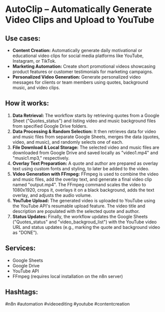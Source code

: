 # AutoClip – Automatically Generate Video Clips and Upload to YouTube

## Use cases:

- **Content Creation:** Automatically generate daily motivational or educational video clips for social media platforms like YouTube, Instagram, or TikTok.
- **Marketing Automation:** Create short promotional videos showcasing product features or customer testimonials for marketing campaigns.
- **Personalized Video Generation:** Generate personalized video messages for clients or team members using quotes, background music, and video clips.

## How it works:

1.  **Data Retrieval:** The workflow starts by retrieving quotes from a Google Sheet ("Quotes\_status") and listing video and music background files from specified Google Drive folders.
2.  **Data Processing & Random Selection:** It then retrieves data for video and music files from separate Google Sheets, merges the data (quotes, video, and music), and randomly selects one of each.
3.  **File Download & Local Storage:** The selected video and music files are downloaded from Google Drive and saved locally as "video1.mp4" and "music1.mp3," respectively.
4.  **Overlay Text Preparation:** A quote and author are prepared as overlay text using custom fonts and styling, to later be added to the video.
5.  **Video Generation with FFmpeg:** FFmpeg is used to combine the video and music files, add the overlay text, and generate a final video clip named "output.mp4". The FFmpeg command scales the video to 1080x1920, crops it, overlays it on a black background, adds the text overlay, and adjusts the audio volume.
6.  **YouTube Upload:** The generated video is uploaded to YouTube using the YouTube API's resumable upload feature. The video title and description are populated with the selected quote and author.
7.  **Status Updates:** Finally, the workflow updates the Google Sheets ("Quotes\_status" and "video\_backgroud\_list") with the YouTube video URL and status updates (e.g., marking the quote and background video as "DONE").

## Services:

-   Google Sheets
-   Google Drive
-   YouTube API
-   FFmpeg (requires local installation on the n8n server)

## Hashtags:

#n8n #automation #videoediting #youtube #contentcreation
